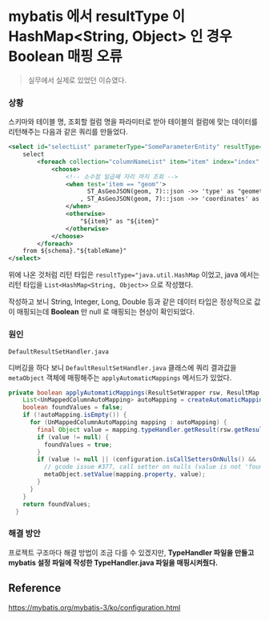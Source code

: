 # mybatis 에서 resultType 이 HashMap<String, Object> 인 경우 Boolean 매핑 오류

> 실무에서 실제로 있었던 이슈였다.

### 상황

스키마와 테이블 명, 조회할 컬럼 명을 파라미터로 받아 테이블의 컬럼에 맞는 데이터를 리턴해주는 다음과 같은 쿼리를 만들었다.

```xml
<select id="selectList" parameterType="SomeParameterEntity" resultType="java.util.HashMap" >
    select
        <foreach collection="columnNameList" item="item" index="index" separator=",">
            <choose>
                <!-- 소수점 일곱째 자리 까지 조회 -->
                <when test='item == "geom"'>
                      ST_AsGeoJSON(geom, 7)::json ->> 'type' as "geometry_type"
                    , ST_AsGeoJSON(geom, 7)::json ->> 'coordinates' as "coordinates"
                </when>
                <otherwise>
                    "${item}" as "${item}"
                </otherwise>
            </choose>
        </foreach>
    from ${schema}."${tableName}"
</select>
```

위에 나온 것처럼 리턴 타입은 ```resultType="java.util.HashMap``` 이었고, 
java 에서는 리턴 타입을 ```List<HashMap<String, Object>>``` 으로 작성했다.

작성하고 보니 String, Integer, Long, Double 등과 같은 데이터 타입은 정상적으로 값이 매핑되는데 **Boolean** 만 null 로 매핑되는 현상이 확인되었다.

### 원인

```DefaultResultSetHandler.java```

디버깅을 하다 보니 ```DefaultResultSetHandler.java``` 클래스에 쿼리 결과값을 ```metaObject``` 객체에 매핑해주는  ```applyAutomaticMappings``` 메서드가 있었다.

```java
private boolean applyAutomaticMappings(ResultSetWrapper rsw, ResultMap resultMap, MetaObject metaObject, String columnPrefix) throws SQLException {
    List<UnMappedColumnAutoMapping> autoMapping = createAutomaticMappings(rsw, resultMap, metaObject, columnPrefix);
    boolean foundValues = false;
    if (!autoMapping.isEmpty()) {
      for (UnMappedColumnAutoMapping mapping : autoMapping) {
        final Object value = mapping.typeHandler.getResult(rsw.getResultSet(), mapping.column);
        if (value != null) {
          foundValues = true;
        }
        if (value != null || (configuration.isCallSettersOnNulls() && !mapping.primitive)) {
          // gcode issue #377, call setter on nulls (value is not 'found')
          metaObject.setValue(mapping.property, value);
        }
      }
    }
    return foundValues;
  }
```




### 해결 방안

프로젝트 구조마다 해결 방법이 조금 다를 수 있겠지만, **TypeHandler 파일을 만들고 mybatis 설정 파일에 작성한 TypeHandler.java 파일을 매핑시켜줬다.**



## Reference

https://mybatis.org/mybatis-3/ko/configuration.html